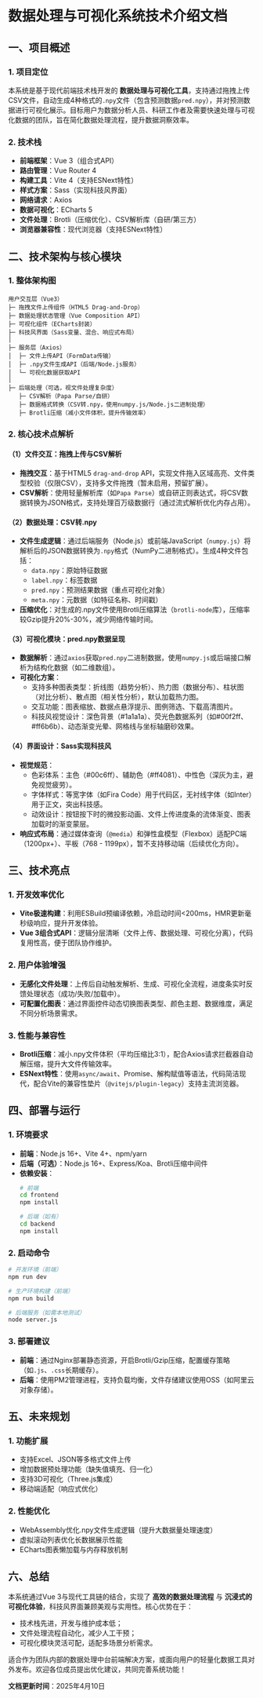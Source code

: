 # 数据处理与可视化系统技术介绍文档

## 一、项目概述
### 1. 项目定位
本系统是基于现代前端技术栈开发的 **数据处理与可视化工具**，支持通过拖拽上传CSV文件，自动生成4种格式的`.npy`文件（包含预测数据`pred.npy`），并对预测数据进行可视化展示。目标用户为数据分析人员、科研工作者及需要快速处理与可视化数据的团队，旨在简化数据处理流程，提升数据洞察效率。

### 2. 技术栈
- **前端框架**：Vue 3（组合式API）
- **路由管理**：Vue Router 4
- **构建工具**：Vite 4（支持ESNext特性）
- **样式方案**：Sass（实现科技风界面）
- **网络请求**：Axios
- **数据可视化**：ECharts 5
- **文件处理**：Brotli（压缩优化）、CSV解析库（自研/第三方）
- **浏览器兼容性**：现代浏览器（支持ESNext特性）

## 二、技术架构与核心模块
### 1. 整体架构图
```
用户交互层（Vue3）
├─ 拖拽文件上传组件（HTML5 Drag-and-Drop）
├─ 数据处理状态管理（Vue Composition API）
├─ 可视化组件（ECharts封装）
├─ 科技风界面（Sass变量、混合、响应式布局）
│
├─ 服务层（Axios）
│  ├─ 文件上传API（FormData传输）
│  ├─ .npy文件生成API（后端/Node.js服务）
│  └─ 可视化数据获取API
│
├─ 后端处理（可选，视文件处理复杂度）
   ├─ CSV解析（Papa Parse/自研）
   ├─ 数据格式转换（CSV转.npy，使用numpy.js/Node.js二进制处理）
   ├─ Brotli压缩（减小文件体积，提升传输效率）
```

### 2. 核心技术点解析
#### （1）文件交互：拖拽上传与CSV解析
- **拖拽交互**：基于HTML5 `drag-and-drop` API，实现文件拖入区域高亮、文件类型校验（仅限CSV），支持多文件拖拽（暂未启用，预留扩展）。
- **CSV解析**：使用轻量解析库（如`Papa Parse`）或自研正则表达式，将CSV数据转换为JSON格式，支持处理百万级数据行（通过流式解析优化内存占用）。

#### （2）数据处理：CSV转.npy
- **文件生成逻辑**：通过后端服务（Node.js）或前端JavaScript（`numpy.js`）将解析后的JSON数据转换为`.npy`格式（NumPy二进制格式）。生成4种文件包括：
  - `data.npy`：原始特征数据
  - `label.npy`：标签数据
  - `pred.npy`：预测结果数据（重点可视化对象）
  - `meta.npy`：元数据（如特征名称、时间戳）
- **压缩优化**：对生成的.npy文件使用Brotli压缩算法（`brotli-node`库），压缩率较Gzip提升20%-30%，减少网络传输时间。

#### （3）可视化模块：pred.npy数据呈现
- **数据解析**：通过`axios`获取`pred.npy`二进制数据，使用`numpy.js`或后端接口解析为结构化数据（如二维数组）。
- **可视化方案**：
  - 支持多种图表类型：折线图（趋势分析）、热力图（数据分布）、柱状图（对比分析）、散点图（相关性分析），默认加载热力图。
  - 交互功能：图表缩放、数据点悬浮提示、图例筛选、下载高清图片。
  - 科技风视觉设计：深色背景（#1a1a1a）、荧光色数据系列（如#00f2ff、#ff6b6b）、动态渐变光晕、网格线与坐标轴磨砂效果。

#### （4）界面设计：Sass实现科技风
- **视觉规范**：
  - 色彩体系：主色（#00c6ff）、辅助色（#ff4081）、中性色（深灰为主，避免视觉疲劳）。
  - 字体样式：等宽字体（如Fira Code）用于代码区，无衬线字体（如Inter）用于正文，突出科技感。
  - 动效设计：按钮按下时的微投影动画、文件上传进度条的流体渐变、图表加载时的渐变蒙层。
- **响应式布局**：通过媒体查询（`@media`）和弹性盒模型（Flexbox）适配PC端（1200px+）、平板（768 - 1199px），暂不支持移动端（后续优化方向）。

## 三、技术亮点
### 1. 开发效率优化
- **Vite极速构建**：利用ESBuild预编译依赖，冷启动时间<200ms，HMR更新毫秒级响应，提升开发体验。
- **Vue 3组合式API**：逻辑分层清晰（文件上传、数据处理、可视化分离），代码复用性高，便于团队协作维护。

### 2. 用户体验增强
- **无感化文件处理**：上传后自动触发解析、生成、可视化全流程，进度条实时反馈处理状态（成功/失败/加载中）。
- **可配置化图表**：通过界面控件动态切换图表类型、颜色主题、数据维度，满足不同分析场景需求。

### 3. 性能与兼容性
- **Brotli压缩**：减小.npy文件体积（平均压缩比3:1），配合Axios请求拦截器自动解压缩，提升大文件传输效率。
- **ESNext特性**：使用`async/await`、Promise、解构赋值等语法，代码简洁现代，配合Vite的兼容性垫片（`@vitejs/plugin-legacy`）支持主流浏览器。

## 四、部署与运行
### 1. 环境要求
- **前端**：Node.js 16+、Vite 4+、npm/yarn
- **后端（可选）**：Node.js 16+、Express/Koa、Brotli压缩中间件
- **依赖安装**：
  ```bash
  # 前端
  cd frontend
  npm install

  # 后端（如有）
  cd backend
  npm install
  ```

### 2. 启动命令
```bash
# 开发环境（前端）
npm run dev

# 生产环境构建（前端）
npm run build

# 后端服务（如需本地测试）
node server.js
```

### 3. 部署建议
- **前端**：通过Nginx部署静态资源，开启Brotli/Gzip压缩，配置缓存策略（如`.js`、`.css`长期缓存）。
- **后端**：使用PM2管理进程，支持负载均衡，文件存储建议使用OSS（如阿里云对象存储）。

## 五、未来规划
### 1. 功能扩展
- 支持Excel、JSON等多格式文件上传
- 增加数据预处理功能（缺失值填充、归一化）
- 支持3D可视化（Three.js集成）
- 移动端适配（响应式优化）

### 2. 性能优化
- WebAssembly优化.npy文件生成逻辑（提升大数据量处理速度）
- 虚拟滚动列表优化长数据展示性能
- ECharts图表懒加载与内存释放机制

## 六、总结
本系统通过Vue 3与现代工具链的结合，实现了 **高效的数据处理流程** 与 **沉浸式的可视化体验**，科技风界面兼顾美观与实用性。核心优势在于：
- 技术栈先进，开发与维护成本低；
- 文件处理流程自动化，减少人工干预；
- 可视化模块灵活可配，适配多场景分析需求。

适合作为团队内部的数据处理中台前端解决方案，或面向用户的轻量化数据工具对外发布。欢迎各位成员提出优化建议，共同完善系统功能！

**文档更新时间**：2025年4月10日
